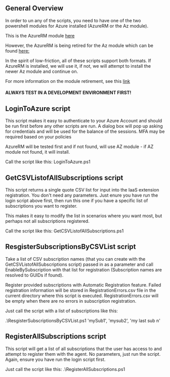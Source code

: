 ## General Overview

In order to un any of the scripts, you need to have one of the two powershell modules for Azure installed (AzureRM or the Az module).

This is the AzureRM module [here](https://learn.microsoft.com/en-us/powershell/azure/azurerm/overview?view=azurermps-6.13.0)

However, the AzureRM is being retired for the Az module which can be found [here:](https://learn.microsoft.com/en-us/powershell/azure/install-az-ps?view=azps-9.0.1)

In the spirit of low-friction, all of these scripts support both formats.  If AzureRM is installed, we will use it, if not, we will attempt to install the newer Az module and continue on.

For more information on the module retirement, see this [link](https://learn.microsoft.com/en-us/powershell/azure/migrate-from-azurerm-to-az?view=azps-9.0.1)

#### ALWAYS TEST IN A DEVELOPMENT ENVIRONMENT FIRST!

## LoginToAzure script

This script makes it easy to authenticate to your Azure Account and should be run first before any other scripts are run.  A dialog box will pop up asking for credentials and will be used for the balance of the sessions.  MFA may be required based on your policies

AzureRM will be tested first and if not found, will use AZ module - if AZ module not found, it will install.

Call the script like this:
LoginToAzure.ps1

## GetCSVListofAllSubscriptions script

This script returns a single quote CSV list for input into the IaaS extension registration.  You don't need any parameters.  Just enure you have run the login script above first, then run this one if you have a specific list of subscriptions you want to register.

This makes it easy to modify the list in scenarios where you want most, but perhaps not all subscriptions registered.

Call the script like this:
GetCSVListofAllSubscriptions.ps1

## ResgisterSubscriptionsByCSVList script

Take a list of CSV subscription names (that you can create with the GetCSVListofAllSubscriptions script) passed in as a parameter and call EnableBySubscription with that list for registration (Subscription names are resolved to GUIDs if found).

Register provided subscriptions with Automatic Registration feature. Failed registration information will be stored in RegistrationErrors.csv
file in the current directory where this script is executed. RegistrationErrors.csv will be empty when there are no errors in subscription registration.

Just call the script with a list of subscriptions like this:

.\ResgisterSubscriptionsByCSVList.ps1 'mySub1', 'mysub2', 'my last sub n'

## RegisterAllSubscriptions script
This script will get a list of all subscriptions that the user has access to and attempt to register them with the agent.  No parameters, just run the script.  Again, ensure you have run the login script first.

Just call the script like this:
.\RegisterAllSubscriptions.ps1
